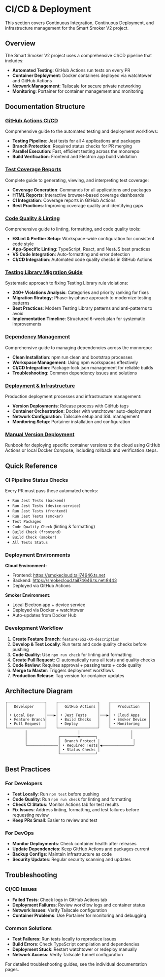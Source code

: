# CI/CD & Deployment

This section covers Continuous Integration, Continuous Deployment, and infrastructure management for the Smart Smoker V2 project.

## Overview

The Smart Smoker V2 project uses a comprehensive CI/CD pipeline that includes:

- **Automated Testing**: GitHub Actions run tests on every PR
- **Container Deployment**: Docker containers deployed via watchtower and GitHub Actions
- **Network Management**: Tailscale for secure private networking
- **Monitoring**: Portainer for container management and monitoring

## Documentation Structure

### [GitHub Actions CI/CD](github-actions.md)
Comprehensive guide to the automated testing and deployment workflows:
- **Testing Pipeline**: Jest tests for all 4 applications and packages
- **Branch Protection**: Required status checks for PR merging
- **Parallel Execution**: Fast, efficient testing across the monorepo
- **Build Verification**: Frontend and Electron app build validation

### [Test Coverage Reports](test-coverage.md)
Complete guide to generating, viewing, and interpreting test coverage:
- **Coverage Generation**: Commands for all applications and packages
- **HTML Reports**: Interactive browser-based coverage dashboards
- **CI Integration**: Coverage reports in GitHub Actions
- **Best Practices**: Improving coverage quality and identifying gaps

### [Code Quality & Linting](code-quality.md)
Comprehensive guide to linting, formatting, and code quality tools:
- **ESLint & Prettier Setup**: Workspace-wide configuration for consistent code style
- **App-Specific Linting**: TypeScript, React, and NestJS best practices
- **VS Code Integration**: Auto-formatting and error detection
- **CI/CD Integration**: Automated code quality checks in GitHub Actions

### [Testing Library Migration Guide](testing-library-migration.md)
Systematic approach to fixing Testing Library rule violations:
- **240+ Violations Analysis**: Categories and priority ranking for fixes
- **Migration Strategy**: Phase-by-phase approach to modernize testing patterns
- **Best Practices**: Modern Testing Library patterns and anti-patterns to avoid
- **Implementation Timeline**: Structured 6-week plan for systematic improvements

### [Dependency Management](dependency-management.md)
Comprehensive guide to managing dependencies across the monorepo:
- **Clean Installation**: npm run clean and bootstrap processes
- **Workspace Management**: Using npm workspaces effectively
- **CI/CD Integration**: Package-lock.json management for reliable builds
- **Troubleshooting**: Common dependency issues and solutions

### [Deployment & Infrastructure](deployment-infrastructure.md)
Production deployment processes and infrastructure management:
- **Version Deployments**: Release process with GitHub tags
- **Container Orchestration**: Docker with watchtower auto-deployment
- **Network Configuration**: Tailscale setup and SSL management
- **Monitoring Setup**: Portainer installation and configuration

### [Manual Version Deployment](manual-version-deployment.md)
Runbook for deploying specific container versions to the cloud using GitHub Actions or local Docker Compose, including rollback and verification steps.

## Quick Reference

### CI Pipeline Status Checks
Every PR must pass these automated checks:
- `Run Jest Tests (backend)`
- `Run Jest Tests (device-service)`
- `Run Jest Tests (frontend)`
- `Run Jest Tests (smoker)`
- `Test Packages`
- `Code Quality Check` (linting & formatting)
- `Build Check (frontend)`
- `Build Check (smoker)`
- `All Tests Status`

### Deployment Environments

**Cloud Environment:**
- Frontend: https://smokecloud.tail74646.ts.net
- Backend: https://smokecloud.tail74646.ts.net:8443
- Deployed via GitHub Actions

**Smoker Environment:**
- Local Electron app + device service
- Deployed via Docker + watchtower
- Auto-updates from Docker Hub

### Development Workflow

1. **Create Feature Branch**: `feature/SS2-XX-description`
2. **Develop & Test Locally**: Run tests and code quality checks before pushing
3. **Code Quality**: Use `npm run check` for linting and formatting
4. **Create Pull Request**: CI automatically runs all tests and quality checks
5. **Code Review**: Requires approval + passing tests + code quality
6. **Merge to Master**: Triggers deployment workflows
7. **Production Release**: Tag version for container updates

## Architecture Diagram

```
┌─────────────────┐    ┌──────────────────┐    ┌─────────────────┐
│   Developer     │    │   GitHub Actions │    │   Production    │
│                 │    │                  │    │                 │
│ • Local Dev     │───▶│ • Jest Tests     │───▶│ • Cloud Apps    │
│ • Feature Branch│    │ • Build Checks   │    │ • Smoker Device │
│ • Pull Request  │    │ • Deploy         │    │ • Monitoring    │
└─────────────────┘    └──────────────────┘    └─────────────────┘
         │                       │                       │
         │              ┌────────▼───────┐               │
         │              │  Branch Protect │               │
         └──────────────│ • Required Tests│◀──────────────┘
                        │ • Status Checks │
                        └────────────────┘
```

## Best Practices

### For Developers
- **Test Locally**: Run `npm test` before pushing
- **Code Quality**: Run `npm run check` for linting and formatting
- **Check CI Status**: Monitor Actions tab for test results
- **Fix Issues**: Address linting, formatting, and test failures before requesting review
- **Keep PRs Small**: Easier to review and test

### For DevOps
- **Monitor Deployments**: Check container health after releases
- **Update Dependencies**: Keep GitHub Actions and packages current
- **Backup Configs**: Maintain infrastructure as code
- **Security Updates**: Regular security scanning and updates

## Troubleshooting

### CI/CD Issues
- **Failed Tests**: Check logs in GitHub Actions tab
- **Deployment Failures**: Review workflow logs and container status
- **Network Issues**: Verify Tailscale configuration
- **Container Problems**: Use Portainer for monitoring and debugging

### Common Solutions
- **Test Failures**: Run tests locally to reproduce issues
- **Build Errors**: Check TypeScript compilation and dependencies
- **Deployment Stuck**: Restart watchtower or redeploy manually
- **Network Access**: Verify Tailscale funnel configuration

For detailed troubleshooting guides, see the individual documentation pages.

